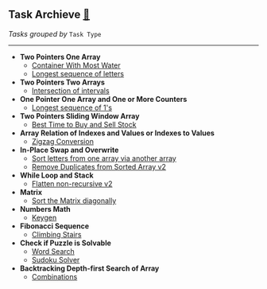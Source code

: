 ## Task Archieve [:scroll:](./README.md)

_Tasks grouped by_ `Task Type`

---

- __Two Pointers One Array__
  - [Container With Most Water](./most-water/task.md)
  - [Longest sequence of letters](./longest-letter-subsequence/task.md)
- __Two Pointers Two Arrays__
  - [Intersection of intervals](./intersection-intervals/task.md)
- __One Pointer One Array and One or More Counters__
  - [Longest sequence of 1's](./longest-sequence-of-1s/task.md)
- __Two Pointers Sliding Window Array__
  - [Best Time to Buy and Sell Stock](./best-time-to-buy-and-sell-stock/task.md)
- __Array Relation of Indexes and Values or Indexes to Values__
  - [Zigzag Conversion](./zigzag-conversion/task.md)
- __In-Place Swap and Overwrite__
  - [Sort letters from one array via another array](./sort-letters-two-arrays/task.md)
  - [Remove Duplicates from Sorted Array v2](./remove-duplicates-v2/task.md)
- __While Loop and Stack__
  - [Flatten non-recursive v2](./flatten-nonrecursive-v2/task.md)
- __Matrix__
  - [Sort the Matrix diagonally](./matrix-diagonal-sort/task.md)
- __Numbers Math__
  - [Keygen](./keygen/task.md)
- __Fibonacci Sequence__
  - [Climbing Stairs](./climb-stairs/task.md)
- __Check if Puzzle is Solvable__
  - [Word Search](./word-search/task.md)
  - [Sudoku Solver](../cheatsheet/sudoku.js)
- __Backtracking Depth-first Search of Array__
  - [Combinations](./combinations/task.md)
